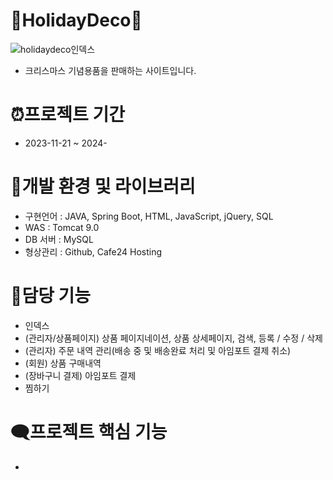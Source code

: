
# 🎄HolidayDeco🎄
![holidaydeco인덱스](https://github.com/bbooom2/HolidayDeco/assets/118744207/741b5a4c-8978-4a50-b8ca-db9094166aea)

- 크리스마스 기념용품을 판매하는 사이트입니다. 


# ⏰프로젝트 기간 
- 2023-11-21 ~ 2024-
  

# 📂개발 환경 및 라이브러리 
- 구현언어 : JAVA, Spring Boot, HTML, JavaScript, jQuery, SQL
- WAS : Tomcat 9.0
- DB 서버 : MySQL
- 형상관리 : Github, Cafe24 Hosting
  

# 🎀담당 기능 
- 인덱스
- (관리자/상품페이지) 상품 페이지네이션, 상품 상세페이지, 검색, 등록 / 수정 / 삭제
- (관리자) 주문 내역 관리(배송 중 및 배송완료 처리 및 아임포트 결제 취소)
- (회원) 상품 구매내역 
- (장바구니 결제) 아임포트 결제
- 찜하기

# 🗨️프로젝트 핵심 기능 
- 
